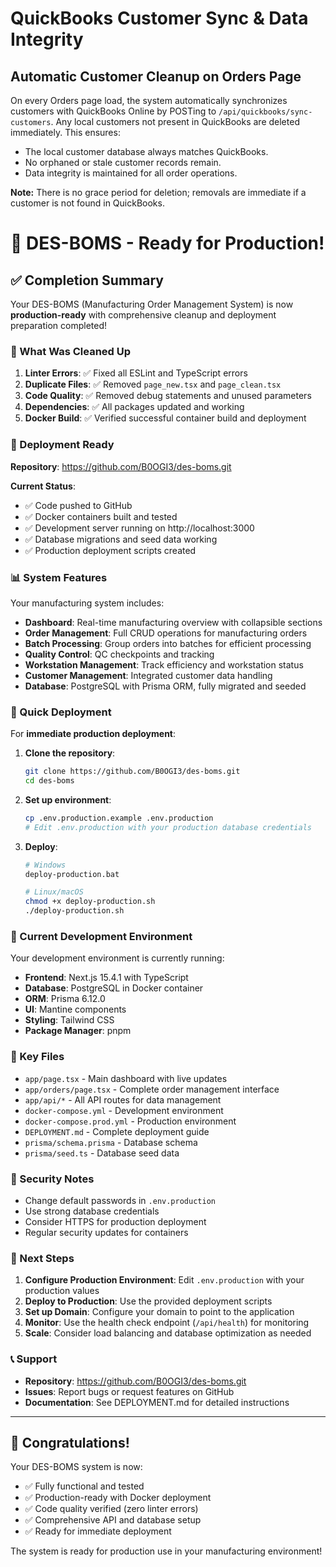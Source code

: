 # QuickBooks Customer Sync & Data Integrity

## Automatic Customer Cleanup on Orders Page

On every Orders page load, the system automatically synchronizes customers with QuickBooks Online by POSTing to `/api/quickbooks/sync-customers`. Any local customers not present in QuickBooks are deleted immediately. This ensures:

- The local customer database always matches QuickBooks.
- No orphaned or stale customer records remain.
- Data integrity is maintained for all order operations.

**Note:** There is no grace period for deletion; removals are immediate if a customer is not found in QuickBooks.
# 🎉 DES-BOMS - Ready for Production!

## ✅ Completion Summary

Your DES-BOMS (Manufacturing Order Management System) is now **production-ready** with comprehensive cleanup and deployment preparation completed!

### 🧹 What Was Cleaned Up

1. **Linter Errors**: ✅ Fixed all ESLint and TypeScript errors
2. **Duplicate Files**: ✅ Removed `page_new.tsx` and `page_clean.tsx` 
3. **Code Quality**: ✅ Removed debug statements and unused parameters
4. **Dependencies**: ✅ All packages updated and working
5. **Docker Build**: ✅ Verified successful container build and deployment

### 🚀 Deployment Ready

**Repository**: https://github.com/B0OGI3/des-boms.git

**Current Status**:
- ✅ Code pushed to GitHub
- ✅ Docker containers built and tested
- ✅ Development server running on http://localhost:3000
- ✅ Database migrations and seed data working
- ✅ Production deployment scripts created

### 📊 System Features

Your manufacturing system includes:

- **Dashboard**: Real-time manufacturing overview with collapsible sections
- **Order Management**: Full CRUD operations for manufacturing orders
- **Batch Processing**: Group orders into batches for efficient processing
- **Quality Control**: QC checkpoints and tracking
- **Workstation Management**: Track efficiency and workstation status
- **Customer Management**: Integrated customer data handling
- **Database**: PostgreSQL with Prisma ORM, fully migrated and seeded

### 🐳 Quick Deployment

For **immediate production deployment**:

1. **Clone the repository**:
   ```bash
   git clone https://github.com/B0OGI3/des-boms.git
   cd des-boms
   ```

2. **Set up environment**:
   ```bash
   cp .env.production.example .env.production
   # Edit .env.production with your production database credentials
   ```

3. **Deploy**:
   ```bash
   # Windows
   deploy-production.bat
   
   # Linux/macOS
   chmod +x deploy-production.sh
   ./deploy-production.sh
   ```

### 🔧 Current Development Environment

Your development environment is currently running:
- **Frontend**: Next.js 15.4.1 with TypeScript
- **Database**: PostgreSQL in Docker container
- **ORM**: Prisma 6.12.0
- **UI**: Mantine components
- **Styling**: Tailwind CSS
- **Package Manager**: pnpm

### 📁 Key Files

- `app/page.tsx` - Main dashboard with live updates
- `app/orders/page.tsx` - Complete order management interface
- `app/api/*` - All API routes for data management
- `docker-compose.yml` - Development environment
- `docker-compose.prod.yml` - Production environment
- `DEPLOYMENT.md` - Complete deployment guide
- `prisma/schema.prisma` - Database schema
- `prisma/seed.ts` - Database seed data

### 🔐 Security Notes

- Change default passwords in `.env.production`
- Use strong database credentials
- Consider HTTPS for production deployment
- Regular security updates for containers

### 🎯 Next Steps

1. **Configure Production Environment**: Edit `.env.production` with your production values
2. **Deploy to Production**: Use the provided deployment scripts
3. **Set up Domain**: Configure your domain to point to the application
4. **Monitor**: Use the health check endpoint (`/api/health`) for monitoring
5. **Scale**: Consider load balancing and database optimization as needed

### 📞 Support

- **Repository**: https://github.com/B0OGI3/des-boms.git
- **Issues**: Report bugs or request features on GitHub
- **Documentation**: See DEPLOYMENT.md for detailed instructions

---

## 🌟 Congratulations!

Your DES-BOMS system is now:
- ✅ Fully functional and tested
- ✅ Production-ready with Docker deployment
- ✅ Code quality verified (zero linter errors)
- ✅ Comprehensive API and database setup
- ✅ Ready for immediate deployment

The system is ready for production use in your manufacturing environment!
